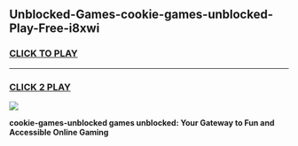 
## Unblocked-Games-cookie-games-unblocked-Play-Free-i8xwi
<h3>
<a href="https://premium76.site?title=cookie-games-unblocked&ref=20A">CLICK TO PLAY</a></h3>
<hr>

<h3>
<a href="https://premium76.site?title=cookie-games-unblocked&ref=20A">CLICK 2 PLAY</a>
  
</h3>

<a href="https://premium76.site?title=cookie-games-unblocked&ref=20A"><img src="https://clearcache.store/games.png"></a>


**cookie-games-unblocked games unblocked: Your Gateway to Fun and Accessible Online Gaming**
